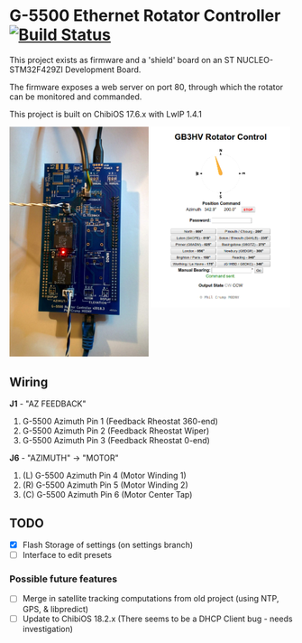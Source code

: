 # G-5500 Ethernet Rotator Controller [![Build Status](https://travis-ci.org/philcrump/g5500-ethernet-controller.svg?branch=master)](https://travis-ci.org/philcrump/g5500-ethernet-controller)

This project exists as firmware and a 'shield' board on an ST NUCLEO-STM32F429ZI Development Board.

The firmware exposes a web server on port 80, through which the rotator can be monitored and commanded.

This project is built on ChibiOS 17.6.x with LwIP 1.4.1

<p float="left">
  <img src="/images/board-photo-gb3hv.jpg" width="49%" />
  <img align="top" src="/images/web-screenshot-gb3hv.png" width="49%" />
</p>

## Wiring

**J1** - "AZ FEEDBACK"
1. G-5500 Azimuth Pin 1 (Feedback Rheostat 360-end)
2. G-5500 Azimuth Pin 2 (Feedback Rheostat Wiper)
3. G-5500 Azimuth Pin 3 (Feedback Rheostat 0-end)

**J6** - "AZIMUTH" -> "MOTOR"
1. (L) G-5500 Azimuth Pin 4 (Motor Winding 1)
2. (R) G-5500 Azimuth Pin 5 (Motor Winding 2)
3. (C) G-5500 Azimuth Pin 6 (Motor Center Tap)

## TODO

- [x] Flash Storage of settings (on settings branch)
- [ ] Interface to edit presets

### Possible future features

- [ ] Merge in satellite tracking computations from old project (using NTP, GPS, & libpredict)
- [ ] Update to ChibiOS 18.2.x (There seems to be a DHCP Client bug - needs investigation)
